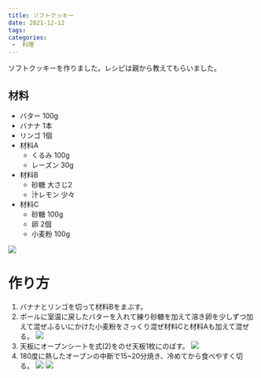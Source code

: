 ```yaml
---
title: ソフトクッキー
date: 2021-12-12
tags:
categories:
 -  料理
---
```


ソフトクッキーを作りました。レシピは親から教えてもらいました。

## 材料

- バター 100g
- バナナ 1本
- リンゴ 1個
- 材料A
  - くるみ 100g
  - レーズン 30g
- 材料B
  - 砂糖 大さじ2
  - 汁レモン 少々
- 材料C
  - 砂糖 100g
  - 卵 2個
  - 小麦粉 100g

![](/img/IMG_20211212_204855862.jpg)

# 作り方

1. バナナとリンゴを切って材料Bをまぶす。
2. ボールに室温に戻したバターを入れて練り砂糖を加えて溶き卵を少しずつ加えて混ぜふるいにかけた小麦粉をさっくり混ぜ材料Cと材料Aも加えて混ぜる。
![](/img/IMG_20211212_205356928.jpg)
3. 天板にオープンシートを式(2)をのせ天板1枚にのばす。
![](/img/IMG_20211212_210759621.jpg)
5. 180度に熱したオーブンの中断で15~20分焼き、冷めてから食べやすく切る。
![](/img/IMG_20211212_214001533.jpg)
![](/img/IMG_20211212_234342868.jpg)
